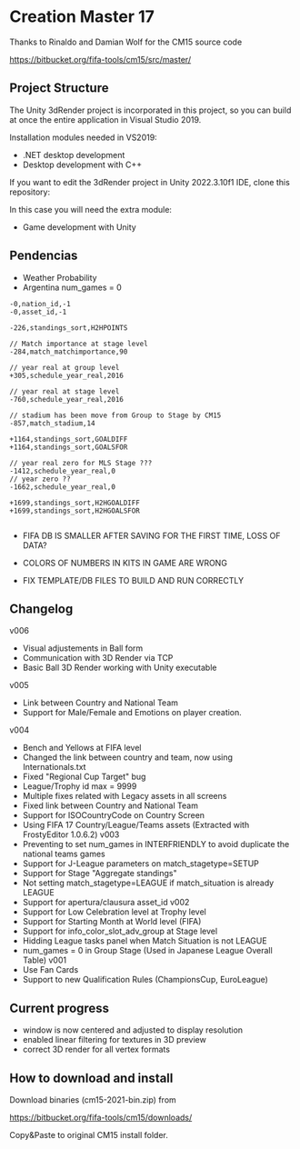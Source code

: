 # Creation Master 17 #

Thanks to Rinaldo and Damian Wolf for the CM15 source code

https://bitbucket.org/fifa-tools/cm15/src/master/

## Project Structure

The Unity 3dRender project is incorporated in this project, so you can build at once the entire application in Visual Studio 2019.

Installation modules needed in VS2019:
- .NET desktop development
- Desktop development with C++

If you want to edit the 3dRender project in Unity 2022.3.10f1 IDE, clone this repository: <asdsfsf>

In this case you will need the extra module:
- Game development with Unity


## Pendencias

- Weather Probability
- Argentina num_games = 0

```
-0,nation_id,-1
-0,asset_id,-1

-226,standings_sort,H2HPOINTS

// Match importance at stage level
-284,match_matchimportance,90

// year real at group level 
+305,schedule_year_real,2016

// year real at stage level 
-760,schedule_year_real,2016

// stadium has been move from Group to Stage by CM15
-857,match_stadium,14

+1164,standings_sort,GOALDIFF
+1164,standings_sort,GOALSFOR

// year real zero for MLS Stage ???
-1412,schedule_year_real,0
// year zero ??
-1662,schedule_year_real,0

+1699,standings_sort,H2HGOALDIFF
+1699,standings_sort,H2HGOALSFOR
 
 ```
- FIFA DB IS SMALLER AFTER SAVING FOR THE FIRST TIME, LOSS OF DATA?
- COLORS OF NUMBERS IN KITS IN GAME ARE WRONG

- FIX TEMPLATE/DB FILES TO BUILD AND RUN CORRECTLY

## Changelog

v006
- Visual adjustements in Ball form
- Communication with 3D Render via TCP
- Basic Ball 3D Render working with Unity executable

v005
- Link between Country and National Team
- Support for Male/Female and Emotions on player creation.

v004
- Bench and Yellows at FIFA level
- Changed the link between country and team, now using Internationals.txt
- Fixed "Regional Cup Target" bug
- League/Trophy id max = 9999
- Multiple fixes related with Legacy assets in all screens
- Fixed link between Country and National Team
- Support for ISOCountryCode on Country Screen
- Using FIFA 17 Country/League/Teams assets (Extracted with FrostyEditor 1.0.6.2)
v003
- Preventing to set num_games in INTERFRIENDLY to avoid duplicate the national teams games
- Support for J-League parameters on match_stagetype=SETUP
- Support for Stage "Aggregate standings"
- Not setting match_stagetype=LEAGUE if match_situation is already LEAGUE
- Support for apertura/clausura asset_id
v002
- Support for Low Celebration level at Trophy level
- Support for Starting Month at World level (FIFA)
- Support for info_color_slot_adv_group at Stage level
- Hidding League tasks panel when Match Situation is not LEAGUE
- num_games = 0 in Group Stage (Used in Japanese League Overall Table)
v001
- Use Fan Cards
- Support to new Qualification Rules (ChampionsCup, EuroLeague)

## Current progress ##

* window is now centered and adjusted to display resolution
* enabled linear filtering for textures in 3D preview
* correct 3D render for all vertex formats

## How to download and install ##

Download binaries (cm15-2021-bin.zip) from

https://bitbucket.org/fifa-tools/cm15/downloads/

Copy&Paste to original CM15 install folder.